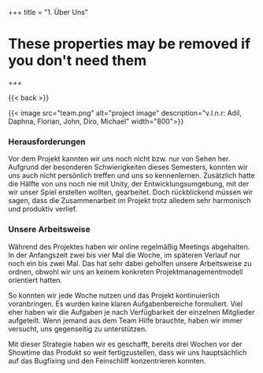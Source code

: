 +++
title = "1. Über Uns"

# These properties may be removed if you don't need them

+++

{{< back >}}

{{< image src="team.png" alt="project image" description="v.l.n.r: Adil, Daphna, Florian, John, Diro, Michael" width="800">}}

### Herausforderungen
Vor dem Projekt kannten wir uns noch nicht bzw. nur von Sehen her. Aufgrund der besonderen Schwierigkeiten dieses Semesters, konnten wir uns auch nicht persönlich treffen und uns so kennenlernen. Zusätzlich hatte die Hälfte von uns noch nie mit Unity, der Entwicklungsumgebung, mit der wir unser Spiel erstellen wollten, gearbeitet. Doch rückblickend müssen wir sagen, dass die Zusammenarbeit im Projekt trotz alledem sehr harmonisch und produktiv verlief.

### Unsere Arbeitsweise
Während des Projektes haben wir online regelmäßig Meetings abgehalten. In der Anfangszeit zwei bis vier Mal die Woche, im späteren Verlauf nur noch ein bis zwei Mal. Das hat sehr dabei geholfen unsere Arbeitsweise zu ordnen, obwohl wir uns an keinem konkreten Projektmanagementmodell orientiert hatten.

So konnten wir jede Woche nutzen und das Projekt kontinuierlich voranbringen. Es wurden keine klaren Aufgabenbereiche formuliert. Viel eher haben wir die Aufgaben je nach Verfügbarkeit der einzelnen Mitglieder aufgeteilt. Wenn jemand aus dem Team Hilfe brauchte, haben wir immer versucht, uns gegenseitig zu unterstützen.   

Mit dieser Strategie haben wir es geschafft, bereits drei Wochen vor der Showtime das Produkt so weit fertigzustellen, dass wir uns hauptsächlich auf das Bugfixing und den Feinschliff konzentrieren konnten.
